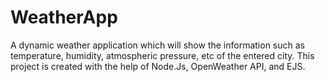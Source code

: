 # WeatherApp

A dynamic weather application which will show the information such as temperature, humidity, atmospheric pressure, etc of the entered city. 
This project is created with the help of Node.Js, OpenWeather API, and EJS. 


